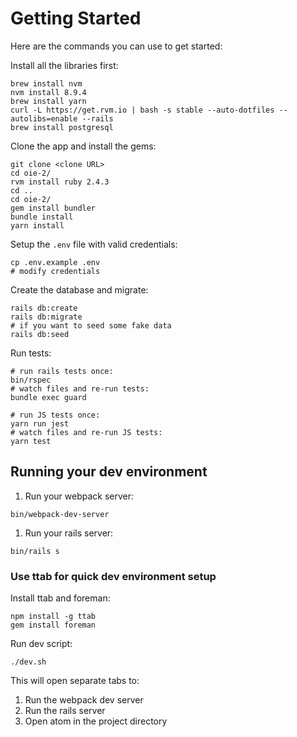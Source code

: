# Getting Started

Here are the commands you can use to get started:

Install all the libraries first:
```
brew install nvm
nvm install 8.9.4
brew install yarn
curl -L https://get.rvm.io | bash -s stable --auto-dotfiles --autolibs=enable --rails
brew install postgresql
```

Clone the app and install the gems:
```
git clone <clone URL>
cd oie-2/
rvm install ruby 2.4.3
cd ..
cd oie-2/
gem install bundler
bundle install
yarn install
```

Setup the `.env` file with valid credentials:
```
cp .env.example .env
# modify credentials
```

Create the database and migrate:

```
rails db:create
rails db:migrate
# if you want to seed some fake data
rails db:seed
```

Run tests:

```
# run rails tests once:
bin/rspec
# watch files and re-run tests:
bundle exec guard

# run JS tests once:
yarn run jest
# watch files and re-run JS tests:
yarn test
```

## Running your dev environment

1. Run your webpack server:
```
bin/webpack-dev-server
```
1. Run your rails server:
```
bin/rails s
```

### Use ttab for quick dev environment setup

Install ttab and foreman:
```
npm install -g ttab
gem install foreman
```

Run dev script:
```
./dev.sh
```
This will open separate tabs to:
  1. Run the webpack dev server
  1. Run the rails server
  1. Open atom in the project directory
